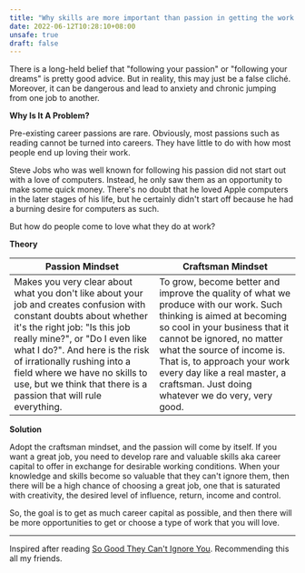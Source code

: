 ```yaml
---
title: "Why skills are more important than passion in getting the work we'll love"
date: 2022-06-12T10:28:10+08:00
unsafe: true
draft: false
---
```


There is a long-held belief that "following your passion" or "following your dreams" is pretty good advice. But in reality, this may just be a false cliché. Moreover, it can be dangerous and lead to anxiety and chronic jumping from one job to another.

**Why Is It A Problem?**

Pre-existing career passions are rare. Obviously, most passions such as reading cannot be turned into careers. They have little to do with how most people end up loving their work.

Steve Jobs who was well known for following his passion did not start out with a love of computers. Instead, he only saw them as an opportunity to make some quick money. There's no doubt that he loved Apple computers in the later stages of his life, but he certainly didn't start off because he had a burning desire for computers as such.

But how do people come to love what they do at work?

**Theory**

| Passion Mindset | Craftsman Mindset |
| -------- | -------- |
| Makes you very clear about what you don't like about your job and creates confusion with constant doubts about whether it's the right job: "Is this job really mine?", or "Do I even like what I do?". And here is the risk of irrationally rushing into a field where we have no skills to use, but we think that there is a passion that will rule everything. | To grow, become better and improve the quality of what we produce with our work. Such thinking is aimed at becoming so cool in your business that it cannot be ignored, no matter what the source of income is. That is, to approach your work every day like a real master, a craftsman. Just doing whatever we do very, very good. |

**Solution**

Adopt the craftsman mindset, and the passion will come by itself. If you want a great job, you need to develop rare and valuable skills aka career capital to offer in exchange for desirable working conditions. When your knowledge and skills become so valuable that they can't ignore them, then there will be a high chance of choosing a great job, one that is saturated with creativity, the desired level of influence, return, income and control.

So, the goal is to get as much career capital as possible, and then there will be more opportunities to get or choose a type of work that you will love.

---

Inspired after reading [So Good They Can't Ignore You](https://www.goodreads.com/book/show/13525945-so-good-they-can-t-ignore-you). Recommending this all my friends.
